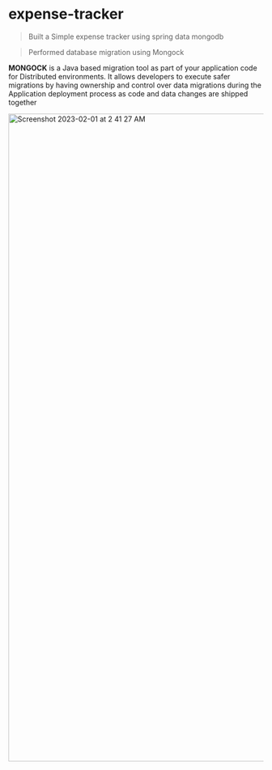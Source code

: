 # expense-tracker
> Built a Simple expense tracker using spring data mongodb

> Performed database migration using Mongock




**MONGOCK** is a Java based migration tool as part of your application code for Distributed environments. It allows developers to execute safer migrations by having ownership and control over data migrations during the Application deployment process as code and data changes are shipped together

<img width="1280" alt="Screenshot 2023-02-01 at 2 41 27 AM" src="https://user-images.githubusercontent.com/20769961/215884810-d2c12430-4838-41f5-a644-aa304d054172.png">

